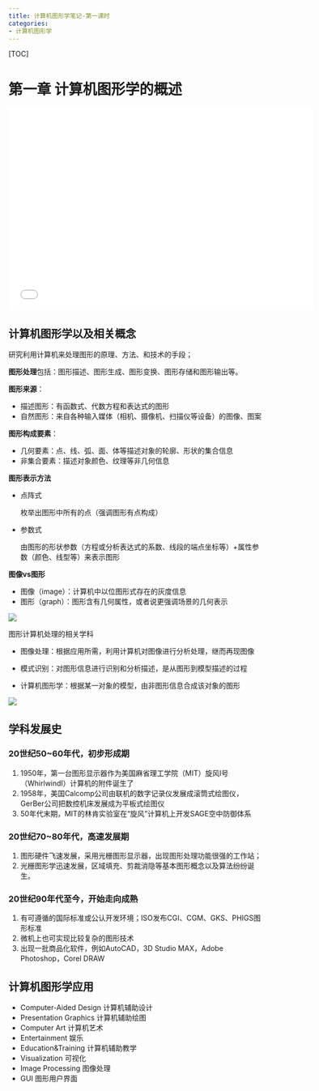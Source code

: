 ```yaml
---
title: 计算机图形学笔记-第一课时
categories: 
- 计算机图形学
---
```


[TOC]

<!-- more -->

# 第一章 计算机图形学的概述

<iframe height="400" width="600" src="//player.bilibili.com/player.html?aid=90404702&cid=154310424&page=1&high_quality=1" scrolling="no" border="0" frameborder="no" framespacing="0" allowfullscreen="true"> </iframe>

## 计算机图形学以及相关概念

研究利用计算机来处理图形的原理、方法、和技术的手段；

**图形处理**包括：图形描述、图形生成、图形变换、图形存储和图形输出等。

**图形来源**：

- 描述图形：有函数式、代数方程和表达式的图形
- 自然图形：来自各种输入媒体（相机、摄像机、扫描仪等设备）的图像、图案

**图形构成要素**：

- 几何要素：点、线、弧、面、体等描述对象的轮廓、形状的集合信息
- 非集合要素：描述对象颜色、纹理等非几何信息

**图形表示方法**

- 点阵式

  枚举出图形中所有的点（强调图形有点构成）

- 参数式

  由图形的形状参数（方程或分析表达式的系数、线段的端点坐标等）+属性参数（颜色、线型等）来表示图形

**图像vs图形**

- 图像（image）：计算机中以位图形式存在的灰度信息
- 图形（graph）：图形含有几何属性，或者说更强调场景的几何表示

![](https://cdn.jsdelivr.net/gh/QYHcrossover/blog-imgbed/blogimg/20200218124156.png)

图形计算机处理的相关学科

- 图像处理：根据应用所需，利用计算机对图像进行分析处理，继而再现图像

- 模式识别：对图形信息进行识别和分析描述，是从图形到模型描述的过程
- 计算机图形学：根据某一对象的模型，由非图形信息合成该对象的图形

![](https://cdn.jsdelivr.net/gh/QYHcrossover/blog-imgbed/blogimg/20200218124111.png)

## 学科发展史

### 20世纪50~60年代，初步形成期
1. 1950年，第一台图形显示器作为美国麻省理工学院（MIT）旋风I号（WhirlwindI）计算机的附件诞生了
2. 1958年，美国Calcomp公司由联机的数字记录仪发展成滚筒式绘图仪，GerBer公司把数控机床发展成为平板式绘图仪
3. 50年代末期，MIT的林肯实验室在“旋风”计算机上开发SAGE空中防御体系

### 20世纪70~80年代，高速发展期
1. 图形硬件飞速发展，采用光栅图形显示器，出现图形处理功能很强的工作站；
2. 光栅图形学迅速发展，区域填充、剪裁消隐等基本图形概念以及算法纷纷诞生。

### 20世纪90年代至今，开始走向成熟
1. 有可遵循的国际标准或公认开发环境；ISO发布CGI、CGM、GKS、PHIGS图形标准
2. 微机上也可实现比较复杂的图形技术
3. 出现一批商品化软件，例如AutoCAD，3D Studio MAX，Adobe Photoshop，Corel DRAW

## 计算机图形学应用

- Computer-Aided Design 计算机辅助设计
- Presentation Graphics 计算机辅助绘图
- Computer Art 计算机艺术
- Entertainment 娱乐
- Education&Training 计算机辅助教学
- Visualization 可视化
- Image Processing 图像处理
- GUI 图形用户界面